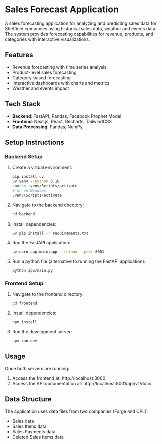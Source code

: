 # Sales Forecast Application

A sales forecasting application for analyzing and predicting sales data for Sheffield companies using historical sales data, weather and events data. The system provides forecasting capabilities for revenue, products, and categories with interactive visualizations.

## Features

- Revenue forecasting with time series analysis 
- Product-level sales forecasting
- Category-based forecasting
- Interactive dashboards with charts and metrics
- Weather and events impact

## Tech Stack

- **Backend**: FastAPI, Pandas, Facebook Prophet Model 
- **Frontend**: Next.js, React, Recharts, TailwindCSS
- **Data Processing**: Pandas, NumPy, 

## Setup Instructions

### Backend Setup

1. Create a virtual environment:
   ```bash
   pip install uv 
   uv venv --python 3.10
   source .venv/Scripts/activate
   # or on Windows
   .venv\Scripts\activate
   ```

2. Navigate to the backend directory:
   ```bash
   cd backend
   ```

3. Install dependencies:
   ```bash
   uv pip install -r requirements.txt
   ```

4. Run the FastAPI application:
   ```bash
   uvicorn app.main:app --reload --port 8001
   ```

5. Run a python file (alternative to running the FastAPI application):
    ```bash
    python app/main.py
    ```

### Frontend Setup

1. Navigate to the frontend directory:
   ```bash
   cd frontend
   ```

2. Install dependencies:
   ```bash
   npm install
   ```

3. Run the development server:
   ```bash
   npm run dev
   ```

## Usage

Once both servers are running:

1. Access the frontend at: http://localhost:3000
2. Access the API documentation at: http://localhost:8001/api/v1/docs

## Data Structure

The application uses data files from two companies (Forge and CPL):
- Sales data
- Sales Items data
- Sales Payments data
- Deleted Sales Items data



